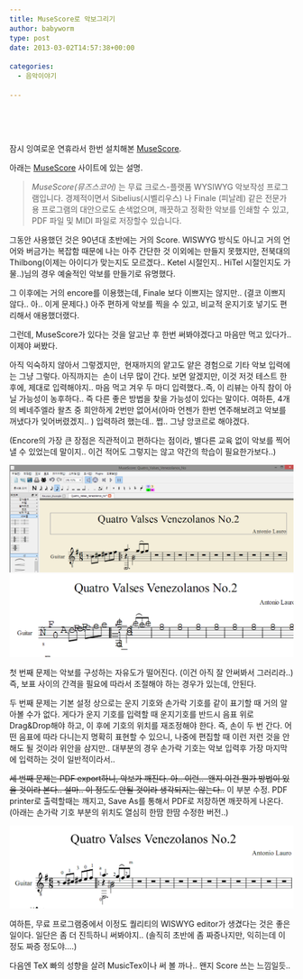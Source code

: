```yaml
---
title: MuseScore로 악보그리기
author: babyworm
type: post
date: 2013-03-02T14:57:38+00:00

categories:
  - 음악이야기

---
```

&nbsp;

&nbsp;

잠시 잉여로운 연휴라서 한번 설치해본 [MuseScore][1].

아래는 [MuseScore][1] 사이트에 있는 설명.

> _MuseScore(뮤즈스코어)_ 는 무료 크로스-플랫폼 WYSIWYG 악보작성 프로그램입니다. 경제적이면서 Sibelius(시벨리우스) 나 Finale (피날레) 같은 전문가용 프로그램의 대안으로도 손색없으며, 깨끗하고 정확한 악보를 인쇄할 수 있고, PDF 파일 및 MIDI 파일로 저장할수 있습니다.

그동안 사용했던 것은 90년대 초반에는 거의 Score. WISWYG 방식도 아니고 거의 언어와 버금가는 복잡함 때문에 나는 아주 간단한 것 이외에는 만들지 못했지만, 전북대의 Thilbong(이제는 아이디가 맞는지도 모르겠다.. Ketel 시절인지.. HiTel 시절인지도 가물..)님의 경우 예술적인 악보를 만들기로 유명했다.

그 이후에는 거의 encore를 이용했는데, Finale 보다 이쁘지는 않지만.. (결코 이쁘지 않다.. 아.. 이게 문제다.) 아주 편하게 악보를 찍을 수 있고, 비교적 운지기호 넣기도 편리해서 애용했더랬다.

그런데, MuseScore가 있다는 것을 알고난 후 한번 써봐야겠다고 마음만 먹고 있다가.. 이제야 써봤다.

아직 익숙하지 않아서 그렇겠지만,  현재까지의 얕고도 얕은 경험으로 기타 악보 입력에는 그냥 그렇다. 아직까지는  손이 너무 많이 간다.
보면 알겠지만, 이것 저것 테스트 한 후에, 제대로 입력해야지.. 마음 먹고 겨우 두 마디 입력했다..즉, 이 리뷰는 아직 참이 아닐 가능성이 농후하다.. 즉 다른 좋은 방법을 찾을 가능성이 있다는 말이다.
여하튼, 4개의 베네주엘라 왈츠 중 희안하게 2번만 없어서(아마 언젠가 한번 연주해보려고 악보를 꺼냈다가 잊어버렸겠지.. ) 입력하려 했는데.. 쩝.. 그냥 앙코르로 해야겠다.

(Encore의 가장 큰 장점은 직관적이고 편하다는 점이라, 별다른 교육 없이 악보를 찍어낼 수 있었는데 말이지.. 이건 적어도 그렇지는 않고 약간의 학습이 필요한가보다..)

<img src="featured_ScreenShot013.png" />

<img src="ScreenShot014.png" />



첫 번째 문제는 악보를 구성하는 자유도가 떨어진다. (이건 아직 잘 안써봐서 그러리라..) 즉, 보표 사이의 간격을 필요에 따라서 조절해야 하는 경우가 있는데, 안된다.

두 번째 문제는 기본 설정 상으로는 운지 기호와 손가락 기호를 같이 표기할 때 거의 알아볼 수가 없다. 게다가 운지 기호를 입력할 때 운지기호를 반드시 음표 위로 Drag&Drop해야 하고, 이 후에 기호의 위치를 재조정해야 한다. 즉, 손이 두 번 간다.
어떤 음표에 따라 다니는지 명확히 표현할 수 있으니, 나중에 편집할 때 이런 저런 것을 안해도 될 것이라 위안을 삼지만.. 대부분의 경우 손가락 기호는 악보 입력후 가장 마지막에 입력하는 것이 일반적이라서..

<del>세 번째 문제는 PDF export하니, 악보가 깨진다. 아.. 이런..  왠지 이건 뭔가 방법이 있을 것이라 본다.. 설마.. 이 정도도 안될 것이라 생각되지는 않는다..</del>
이 부분 수정. PDF printer로 출력할때는 깨지고, Save As를 통해서 PDF로 저장하면 깨끗하게 나온다. (아래는 손가락 기호 부분의 위치도 열심히 한땀 한땀 수정한 버전..)

<img src="ScreenShot015.png" />

여하튼, 무료 프로그램중에서 이정도 퀄리티의 WISWYG editor가 생겼다는 것은 좋은 일이다.
일단은 좀 더 진득하니 써봐야지.. (솔직히 초반에 좀 짜증나지만, 익히는데 이 정도 짜증 정도야&#8230;.)

다음엔 TeX 빠의 성향을 살려 MusicTex이나 써 볼 까나.. 왠지 Score 쓰는 느낌일듯..

&nbsp;

 [1]: http://musescore.org/ko

